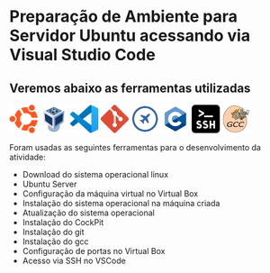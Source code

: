 # Preparação de Ambiente para Servidor Ubuntu acessando via Visual Studio Code

## Veremos abaixo as ferramentas utilizadas

<img src=logoubuntu.png width=50 height=50>
<img src=logovirtualbox.png width=50 height=50>
<img src=vscodelogo.png width=50 height=50>
<img src=gitlogo.png width=50 height=50>
<img src=cockpitlogo.png width=50 height=50>
<img src=linguagemc.png width=50 height=50>
<img src=sshlogo.png width=50 height=50>
<img src=logogcc.png width=50 height=50>

Foram usadas as seguintes ferramentas para o desenvolvimento da atividade:

- Download do sistema operacional linux
- Ubuntu Server
- Configuração da máquina virtual no Virtual Box
- Instalação do sistema operacional na máquina criada
- Atualização do sistema operacional
- Instalação do CockPit
- Instalação do git
- Instalação do gcc
- Configuração de portas no Virtual Box
- Acesso via SSH no VSCode
